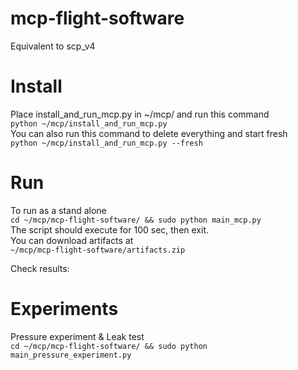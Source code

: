 # mcp-flight-software
Equivalent to scp_v4


# Install
Place install_and_run_mcp.py in ~/mcp/ and run this command \
```python ~/mcp/install_and_run_mcp.py```
\
You can also run this command to delete everything and start fresh \
```python ~/mcp/install_and_run_mcp.py --fresh```

# Run 
To run as a stand alone \
```cd ~/mcp/mcp-flight-software/ && sudo python main_mcp.py``` \
The script should execute for 100 sec, then exit.\
You can download artifacts at \
```~/mcp/mcp-flight-software/artifacts.zip``` 


Check results:

# Experiments 
Pressure experiment & Leak test\
```cd ~/mcp/mcp-flight-software/ && sudo python main_pressure_experiment.py```
